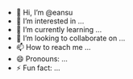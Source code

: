 - 👋 Hi, I’m @eansu
- 👀 I’m interested in ...
- 🌱 I’m currently learning ...
- 💞️ I’m looking to collaborate on ...
- 📫 How to reach me ...
- 😄 Pronouns: ...
- ⚡ Fun fact: ...

<!---
eansu/eansu is a ✨ special ✨ repository because its `README.md` (this file) appears on your GitHub profile.
You can click the Preview link to take a look at your changes.
--->
